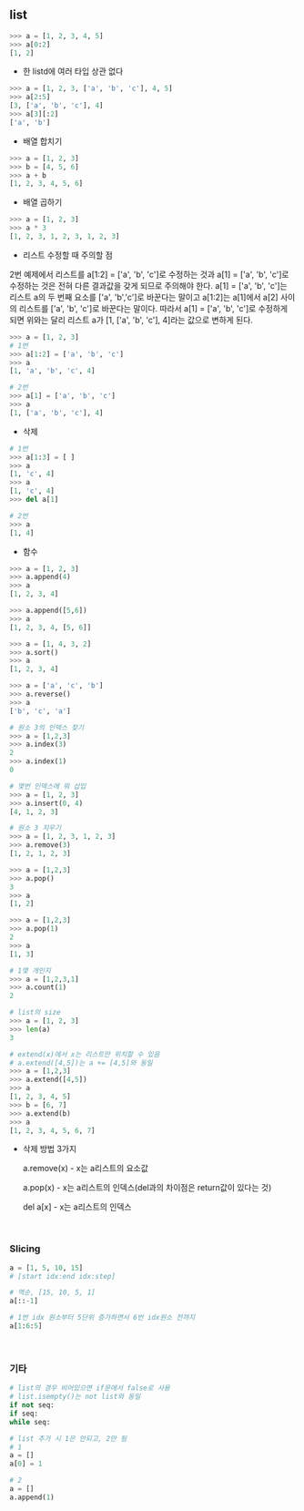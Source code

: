 ## list

```python
>>> a = [1, 2, 3, 4, 5]
>>> a[0:2]
[1, 2]
```

* 한 listd에 여러 타입 상관 없다

```python
>>> a = [1, 2, 3, ['a', 'b', 'c'], 4, 5]
>>> a[2:5]
[3, ['a', 'b', 'c'], 4]
>>> a[3][:2]
['a', 'b']
```

* 배열 합치기

```python
>>> a = [1, 2, 3]
>>> b = [4, 5, 6]
>>> a + b
[1, 2, 3, 4, 5, 6]
```

* 배열 곱하기

```python
>>> a = [1, 2, 3]
>>> a * 3
[1, 2, 3, 1, 2, 3, 1, 2, 3]
```

* 리스트 수정할 때 주의할 점

2번 예제에서 리스트를 a[1:2] = ['a', 'b', 'c']로 수정하는 것과 a[1] = ['a', 'b', 'c']로 수정하는 것은 전혀 다른 결과값을 갖게 되므로 주의해야 한다. a[1] = ['a', 'b', 'c']는 리스트 a의 두 번째 요소를 ['a', 'b','c']로 바꾼다는 말이고 a[1:2]는 a[1]에서 a[2] 사이의 리스트를 ['a', 'b', 'c']로 바꾼다는 말이다. 따라서 a[1] = ['a', 'b', 'c']로 수정하게 되면 위와는 달리 리스트 a가 [1, ['a', 'b', 'c'], 4]라는 값으로 변하게 된다.

```python
>>> a = [1, 2, 3]
# 1번
>>> a[1:2] = ['a', 'b', 'c']
>>> a
[1, 'a', 'b', 'c', 4]

# 2번
>>> a[1] = ['a', 'b', 'c']
>>> a
[1, ['a', 'b', 'c'], 4]
```

* 삭제

```python
# 1번
>>> a[1:3] = [ ]
>>> a
[1, 'c', 4]
>>> a
[1, 'c', 4]
>>> del a[1]

# 2번
>>> a
[1, 4]

```

* 함수

```python
>>> a = [1, 2, 3]
>>> a.append(4)
>>> a
[1, 2, 3, 4]

>>> a.append([5,6])
>>> a
[1, 2, 3, 4, [5, 6]]

>>> a = [1, 4, 3, 2]
>>> a.sort()
>>> a
[1, 2, 3, 4]

>>> a = ['a', 'c', 'b']
>>> a.reverse()
>>> a
['b', 'c', 'a']

# 원소 3의 인덱스 찾기
>>> a = [1,2,3]
>>> a.index(3)
2
>>> a.index(1)
0

# 몇번 인덱스에 뭐 삽입
>>> a = [1, 2, 3]
>>> a.insert(0, 4)
[4, 1, 2, 3]

# 원소 3 지우기
>>> a = [1, 2, 3, 1, 2, 3]
>>> a.remove(3)
[1, 2, 1, 2, 3]

>>> a = [1,2,3]
>>> a.pop()
3
>>> a
[1, 2]

>>> a = [1,2,3]
>>> a.pop(1)
2
>>> a
[1, 3]

# 1몇 개인지
>>> a = [1,2,3,1]
>>> a.count(1)
2

# list의 size
>>> a = [1, 2, 3]
>>> len(a)
3

# extend(x)에서 x는 리스트만 위치할 수 있음
# a.extend([4,5])는 a += [4,5]와 동일
>>> a = [1,2,3]
>>> a.extend([4,5])
>>> a
[1, 2, 3, 4, 5]
>>> b = [6, 7]
>>> a.extend(b)
>>> a
[1, 2, 3, 4, 5, 6, 7]
```

* 삭제 방법 3가지

  a.remove(x) - x는 a리스트의 요소값
  
  a.pop(x) - x는 a리스트의 인덱스(del과의 차이점은 return값이 있다는 것)
  
  del a[x] - x는 a리스트의 인덱스

</br>

### Slicing

```python
a = [1, 5, 10, 15]
# [start idx:end idx:step]

# 역순, [15, 10, 5, 1]
a[::-1]

# 1번 idx 원소부터 5단위 증가하면서 6번 idx원소 전까지
a[1:6:5]
```

</br>

### 기타

```python
# list의 경우 비어있으면 if문에서 false로 사용
# list.isempty()는 not list와 동일
if not seq:
if seq:
while seq:

# list 추가 시 1은 안되고, 2만 됨
# 1
a = []
a[0] = 1

# 2
a = []
a.append(1)
```

